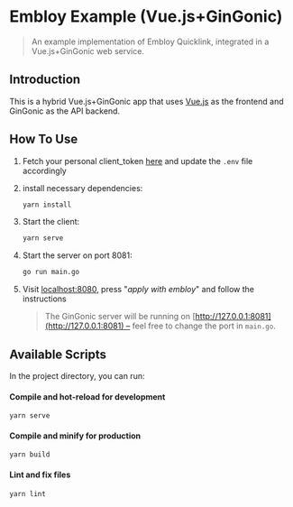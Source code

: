 # Embloy Example (Vue.js+GinGonic)

> An example implementation of Embloy Quicklink, integrated in a Vue.js+GinGonic web service.

## Introduction

This is a hybrid Vue.js+GinGonic app that uses [Vue.js](https://vuejs.org/) as the frontend and GinGonic as the API backend.

## How To Use

1. Fetch your personal client_token [here](https://www.postman.com/embloy/workspace/embloy-workspace/request/24977803-86b2cf1c-b02e-4d83-b65f-9c5e03cc89c4) and update the `.env` file accordingly

2. install necessary dependencies:

    ```bash
    yarn install
    ```

3. Start the client:

    ```bash
    yarn serve
    ```

4. Start the server on port 8081:

    ```bash
    go run main.go
    ```

5. Visit [localhost:8080](http://localhost:8080), press "_apply with embloy_" and follow the instructions

    > The GinGonic server will be running on [http://127.0.0.1:8081](http://127.0.0.1:8081) – feel free to change the port in `main.go`.


## Available Scripts

In the project directory, you can run:

#### Compile and hot-reload for development

```
yarn serve
```

#### Compile and minify for production

```
yarn build
```

#### Lint and fix files

```
yarn lint
```